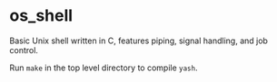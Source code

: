 # os_shell
Basic Unix shell written in C, features piping, signal handling, and job control.

Run `make` in the top level directory to compile `yash`.

